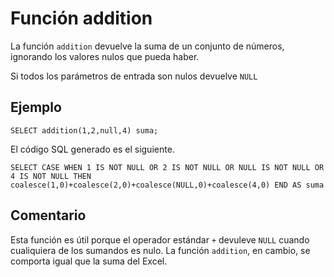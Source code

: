 ﻿---
SidebarGroup: "a"
Autogenerated: true
---

# Función  addition

La función `addition` devuelve la suma de un conjunto de números, ignorando los valores nulos que pueda haber.

Si todos los parámetros de entrada son nulos devuelve `NULL`

## Ejemplo

```
SELECT addition(1,2,null,4) suma;
```` 

El código SQL generado es el siguiente.

```
SELECT CASE WHEN 1 IS NOT NULL OR 2 IS NOT NULL OR NULL IS NOT NULL OR 4 IS NOT NULL THEN coalesce(1,0)+coalesce(2,0)+coalesce(NULL,0)+coalesce(4,0) END AS suma
```

## Comentario

Esta función es útil porque el operador estándar `+`  devuleve `NULL` cuando cualiquiera de los sumandos es nulo.  La función `addition`, en cambio, se comporta igual que la suma del  Excel.
